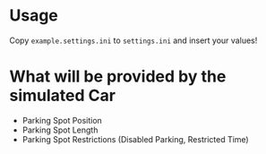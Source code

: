 # Usage
Copy ``example.settings.ini`` to ``settings.ini`` and insert your values!

# What will be provided by the simulated Car

* Parking Spot Position
* Parking Spot Length
* Parking Spot Restrictions (Disabled Parking, Restricted Time)
